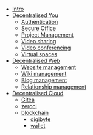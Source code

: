 - [Intro](intro.md)
- [Decentralised You](you.md)
  - [Authentication](coders/3bot/3bot_authentication.md)
  - [Secure Office](cryptpad.md)
  - [Project Management](taiga.md)
  - [Video sharing](peertube.md)
  - [Video conferencing](freeflow_connect.md)
  - [Virtual spaces](hubs.md)
- [Decentralised Web](web.md)
  - [Website management](publisher_website)
  - [Wiki management](publisher_wiki)
  - [Blog management](publisher_blog)
  - [Relationship management](orocrm)
- [Decentralised Cloud](cloud.md)
  - [Gitea](gitea.md)
  - [zeroci](zeroci.md)
  - [blockchain](blockchain.md)
    - [digibyte](digibyte.md)
    - [wallet](wallet.md)  


<!--
Old structrure of the sidebar. 02/09/2020
Remove once new structure has been agreed and approved.

 - [Collaboration Tools](collaboration.md)
  - [Secure Office](cryptpad.md)
  - [Project Management](taiga.md)
  - [Video sharing](peertube.md)
  - [Video conferencing](freeflow_connect.md)
  - [Virtual spaces](hubs.md)
- [business](business.md)
  - [oro crm](orocrm)
  - [publisher_blog](publisher_blog)
  - [publisher_website](publisher_website)
  - [publisher_wiki](publisher_wiki)
- [developers](coders.md)
  - [Gitea](gitea.md)
  - [zeroci](zeroci.md)
- [blockchain](blockchain.md)
  - [digibyte](digibyte.md)
- [wallet](wallet.md)
- [settings](settings.md)
-->




